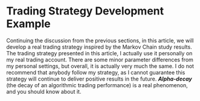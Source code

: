 # Trading Strategy Development Example

Continuing the discussion from the previous sections, in this article, we will develop a real trading strategy inspired by the Markov Chain study results. The trading strategy presented in this article, I actually use it personally on my real trading account. There are some minor parameter differences from my personal settings, but overall, it is actually very much the same. I do not recommend that anybody follow my strategy, as I cannot guarantee this strategy will continue to deliver positive results in the future. **_Alpha-decay_** (the decay of an algorithmic trading performance) is a real phenomenon, and you should know about it.
